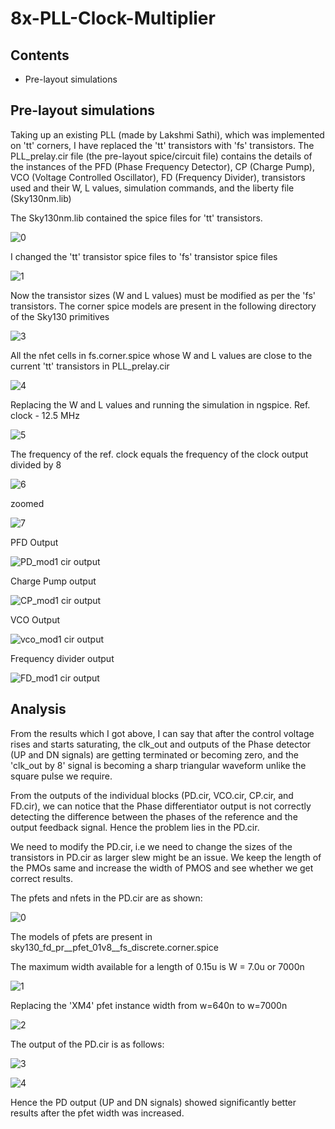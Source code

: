 # 8x-PLL-Clock-Multiplier
 
## Contents
- Pre-layout simulations

## Pre-layout simulations

Taking up an existing PLL (made by Lakshmi Sathi), which was implemented on 'tt' corners, I have replaced the 'tt' transistors with 'fs' transistors.
The PLL_prelay.cir file (the pre-layout spice/circuit file) contains the details of the instances of the PFD (Phase Frequency Detector), CP (Charge Pump), VCO (Voltage Controlled Oscillator), FD (Frequency Divider), transistors used and their W, L values, simulation commands, and the liberty file (Sky130nm.lib)

The Sky130nm.lib contained the spice files for 'tt' transistors.

![0](https://user-images.githubusercontent.com/44549567/107802602-9273b080-6d87-11eb-952d-a1bb08166d02.JPG)

I changed the 'tt' transistor spice files to 'fs' transistor spice files

![1](https://user-images.githubusercontent.com/44549567/107802854-df578700-6d87-11eb-819b-570ae1a1076b.JPG)

Now the transistor sizes (W and L values) must be modified as per the 'fs' transistors. The corner spice models are present in the following directory of the Sky130 primitives

![3](https://user-images.githubusercontent.com/44549567/107804234-ac15f780-6d89-11eb-8a98-54c46f9d73ac.JPG)

All the nfet cells in fs.corner.spice whose W and L values are close to the current 'tt' transistors in PLL_prelay.cir

![4](https://user-images.githubusercontent.com/44549567/107804666-28a8d600-6d8a-11eb-891e-6d736e967eb9.JPG)

Replacing the W and L values and running the simulation in ngspice.
Ref. clock - 12.5 MHz

![5](https://user-images.githubusercontent.com/44549567/107806290-a372f080-6d8c-11eb-8a2f-76903d62dd64.JPG)

The frequency of the ref. clock equals the frequency of the clock output divided by 8

![6](https://user-images.githubusercontent.com/44549567/107808170-272ddc80-6d8f-11eb-81e7-0c61be91d743.JPG)

zoomed

![7](https://user-images.githubusercontent.com/44549567/107808999-76c0d800-6d90-11eb-91d0-1b20e2a5bf2a.JPG)

PFD Output

![PD_mod1 cir output](https://user-images.githubusercontent.com/44549567/108028652-2ed0d800-7052-11eb-93bd-fd1a65b758ac.JPG)

Charge Pump output

![CP_mod1 cir output](https://user-images.githubusercontent.com/44549567/108028884-88390700-7052-11eb-88fa-599bd994fe4c.JPG)

VCO Output

![vco_mod1 cir output](https://user-images.githubusercontent.com/44549567/108028934-9c7d0400-7052-11eb-9c0b-7300844cc8c8.JPG)

Frequency divider output

![FD_mod1 cir output](https://user-images.githubusercontent.com/44549567/108028962-a999f300-7052-11eb-82b9-887b6d777ca8.JPG)

## Analysis
From the results which I got above, I can say that after the control voltage rises and starts saturating, the clk_out and outputs of the Phase detector (UP and DN signals) are getting terminated or becoming zero, and the 'clk_out by 8' signal is becoming a sharp triangular waveform unlike the square pulse we require.

From the outputs of the individual blocks (PD.cir, VCO.cir, CP.cir, and FD.cir), we can notice that the Phase differentiator output is not correctly detecting the difference between the phases of the reference and the output feedback signal. Hence the problem lies in the PD.cir.

We need to modify the PD.cir, i.e we need to change the sizes of the transistors in PD.cir as larger slew might be an issue. We keep the length of the PMOs same and increase the width of PMOS and see whether we get correct results.

The pfets and nfets in the PD.cir are as shown:

![0](https://user-images.githubusercontent.com/44549567/108541670-bfd0d900-7308-11eb-94f7-b3e6aecd3c0b.JPG)

The models of pfets are present in sky130_fd_pr__pfet_01v8__fs_discrete.corner.spice

The maximum width available for a length of 0.15u is W = 7.0u or 7000n

![1](https://user-images.githubusercontent.com/44549567/108542110-543b3b80-7309-11eb-8501-8b213120aa7a.JPG)

Replacing the 'XM4' pfet instance width from w=640n to w=7000n

![2](https://user-images.githubusercontent.com/44549567/108543356-f7408500-730a-11eb-99d3-1d4bc365d402.JPG)

The output of the PD.cir is as follows:

![3](https://user-images.githubusercontent.com/44549567/108543586-48507900-730b-11eb-8a0d-f43b97fde834.JPG)

![4](https://user-images.githubusercontent.com/44549567/108543753-7d5ccb80-730b-11eb-8bb7-df7232a84cbc.JPG)

Hence the PD output (UP and DN signals) showed significantly better results after the pfet width was increased.










